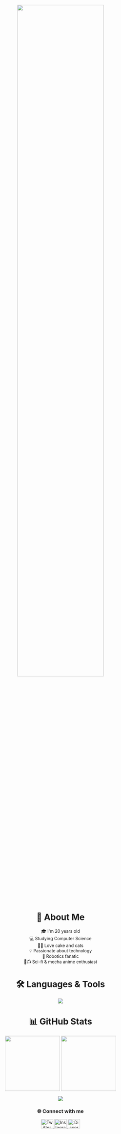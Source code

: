 
<!-- Banner -->

<p align="center">
  <img src="https://64.media.tumblr.com/d7d9f221e9dccc720040cc113125f7b5/tumblr_p8gvt0iSHm1ro6plmo6_500.gifv" width="75%"/>
</p>
<!-- Sobre mim -->
<h1 align="center">💫 About Me</h1>

<p align="center">
🎓 I'm 20 years old <br>
💻 Studying Computer Science <br>
🍰🐱 Love cake and cats <br>
💡 Passionate about technology <br>
🤖 Robotics fanatic <br>
🚀📺 Sci-fi & mecha anime enthusiast
</p>


<h1 align="center">🛠 Languages & Tools</h1>

<p align="center">
  <a href="https://devicons.dev.br/">
    <img src="https://api.devicons.dev.br/icon?icons=CPP%2CMongoDB%2CPrisma%2CVite%2CVSCode%2CJava%2CJavaScript%2CCSS%2CHTML%2CNodeJS%2CFigma%2CMySQL%2CPhotoshop%2CBootstrap%2CBlender%2CGameMakerStudio&size=48&theme=dark&perline=8" />
  </a>
</p>


<h1 align="center">📊 GitHub Stats</h1>

<p align="center">
  <img src="https://github-readme-stats.vercel.app/api?username=ThalesK2005&show_icons=true&theme=radical" height="180" />
  <img src="https://nirzak-streak-stats.vercel.app/?user=ThalesK2005&theme=dark&hide_border=false" height="180" />
</p>

<p align="center">
  <img src="https://github-readme-stats.vercel.app/api/top-langs/?username=ThalesK2005&theme=dark&hide_border=false&layout=compact" />
</p>



<h3 align="center">🌐 Connect with me</h3>

<p align="center">
  <a href="https://twitter.com/chasubaaa" target="_blank">
    <img src="https://raw.githubusercontent.com/rahuldkjain/github-profile-readme-generator/master/src/images/icons/Social/twitter.svg" alt="Twitter" height="30" width="40" />
  </a>
  <a href="https://instagram.com/thales_tk01" target="_blank">
    <img src="https://raw.githubusercontent.com/rahuldkjain/github-profile-readme-generator/master/src/images/icons/Social/instagram.svg" alt="Instagram" height="30" width="40" />
  </a>
  <a href="https://discord.gg/chasuba" target="_blank">
    <img src="https://raw.githubusercontent.com/rahuldkjain/github-profile-readme-generator/master/src/images/icons/Social/discord.svg" alt="Discord" height="30" width="40" />
  </a>
</p>

